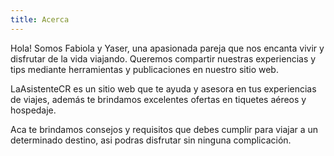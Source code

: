 ```yaml
---
title: Acerca
---
```


Hola! Somos Fabiola y Yaser, una apasionada pareja que nos encanta vivir y disfrutar de la vida viajando. Queremos compartir nuestras experiencias y tips mediante herramientas y publicaciones en nuestro sitio web.

LaAsistenteCR es un sitio web que te ayuda y asesora en tus experiencias de viajes, además te brindamos excelentes ofertas en tiquetes aéreos y hospedaje.

Aca te brindamos consejos y requisitos que debes cumplir para viajar a un determinado destino, asi podras disfrutar sin ninguna complicación.
